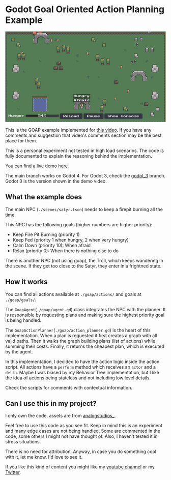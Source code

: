 # Godot Goal Oriented Action Planning Example

![Screenshot](./screenshot.png)

This is the GOAP example implemented for [this video](https://youtu.be/LhnlNKWh7oc). If you have any comments and suggestion that video's comments section may
be the best place for them.

This is a personal experiment not tested in high load scenarios.
The code is fully documented to explain the reasoning behind the implementation.

You can find a live demo [here](https://viniciusgerevini.github.io/godot-goap).

The main branch works on Godot 4. For Godot 3, check the [godot_3](https://github.com/viniciusgerevini/godot-goap/tree/godot_3) branch. Godot 3 is the version shown in the demo video.

## What the example does

The main NPC (`./scenes/satyr.tscn`) needs to keep a firepit burning all the time.

This NPC has the following goals (higher numbers are higher priority):

- Keep Fire Pit Burning (priority 1)
- Keep Fed (priority 1 when hungry, 2 when very hungry)
- Calm Down (priority 10): When afraid
- Relax (priority 0): When there is nothing else to do

There is another NPC (not using goap), the Troll, which keeps wandering in the scene. If they get
too close to the Satyr, they enter in a frightned state.

## How it works

You can find all actions available at `./goap/actions/` and goals at `./goap/goals/`.

The `GoapAgent`(`./goap/agent.gd`) class integrates the NPC with the planner. It is responsible by requesting
plans and making sure the highest priority goal is being handled.

The `GoapActionPlanner`(`./goap/action_planner.gd`) is the heart of this implementation. When a plan is requested it first
creates a graph with all valid paths. Then it walks the graph building plans (list of actions) while summing their costs.
Finally, it returns the cheapest plan, which is executed by the agent.

In this implementation, I decided to have the action logic inside the action script. All actions have a `perform` method which receives an `actor` and a `delta`.
Maybe I was biased by my Behavior Tree implementation, but I like the idea of actions being stateless and not including low level details.

Check the scripts for comments with contextual information.


## Can I use this in my project?

I only own the code, assets are from [analogstudios_](https://analogstudios.itch.io/).

Feel free to use this code as you see fit. Keep in mind this is an experiment and many edge cases are not being handled. Some are commented in the code,
some others I might not have thought of. Also, I haven't tested it in stress situations.

There is no need for attribution. Anyway, in case you do something cool with it, let me know. I'd love to see it.

If you like this kind of content you might like my [youtube channel](http://youtube.com/c/ThisIsVini) or my [Twitter](https://twitter.com/vini_gerevini).

